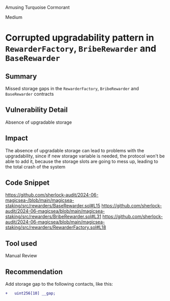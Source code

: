Amusing Turquoise Cormorant

Medium

# Corrupted upgradability pattern in `RewarderFactory`, `BribeRewarder` and `BaseRewarder`

## Summary
Missed storage gaps in the `RewarderFactory`, `BribeRewarder` and `BaseRewarder` contracts

## Vulnerability Detail
Absence of upgradable storage
## Impact
The absence of upgradable storage can lead to problems with the upgradability, since if new storage variable is needed, the protocol won't be able to add it, because the storage slots are going to mess up, leading to the  total crash of the system 
## Code Snippet
https://github.com/sherlock-audit/2024-06-magicsea-/blob/main/magicsea-staking/src/rewarders/BaseRewarder.sol#L15
https://github.com/sherlock-audit/2024-06-magicsea/blob/main/magicsea-staking/src/rewarders/BribeRewarder.sol#L31
https://github.com/sherlock-audit/2024-06-magicsea/blob/main/magicsea-staking/src/rewarders/RewarderFactory.sol#L18
## Tool used

Manual Review

## Recommendation
Add storage gap to the following contacts, like this:
```diff
+   uint256[10] __gap;
```
